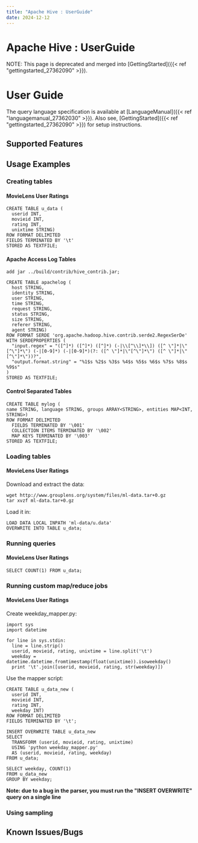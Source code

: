 ```yaml
---
title: "Apache Hive : UserGuide"
date: 2024-12-12
---
```


# Apache Hive : UserGuide

NOTE: This page is deprecated and merged into [GettingStarted]({{< ref "gettingstarted_27362090" >}}).

# User Guide

The query language specification is available at [LanguageManual]({{< ref "languagemanual_27362030" >}}). Also see, [GettingStarted]({{< ref "gettingstarted_27362090" >}}) for setup instructions.

## Supported Features

## Usage Examples

### Creating tables

#### MovieLens User Ratings

```
CREATE TABLE u_data (
  userid INT,
  movieid INT,
  rating INT,
  unixtime STRING)
ROW FORMAT DELIMITED
FIELDS TERMINATED BY '\t'
STORED AS TEXTFILE;

```

#### Apache Access Log Tables

```
add jar ../build/contrib/hive_contrib.jar;

CREATE TABLE apachelog (
  host STRING,
  identity STRING,
  user STRING,
  time STRING,
  request STRING,
  status STRING,
  size STRING,
  referer STRING,
  agent STRING)
ROW FORMAT SERDE 'org.apache.hadoop.hive.contrib.serde2.RegexSerDe'
WITH SERDEPROPERTIES (
  "input.regex" = "([^]*) ([^]*) ([^]*) (-|\\[^\\]*\\]) ([^ \"]*|\"[^\"]*\") (-|[0-9]*) (-|[0-9]*)(?: ([^ \"]*|\"[^\"]*\") ([^ \"]*|\"[^\"]*\"))?",
  "output.format.string" = "%1$s %2$s %3$s %4$s %5$s %6$s %7$s %8$s %9$s"
)
STORED AS TEXTFILE;

```

#### Control Separated Tables

```
CREATE TABLE mylog (
name STRING, language STRING, groups ARRAY<STRING>, entities MAP<INT, STRING>)
ROW FORMAT DELIMITED
  FIELDS TERMINATED BY '\001'
  COLLECTION ITEMS TERMINATED BY '\002'
  MAP KEYS TERMINATED BY '\003'
STORED AS TEXTFILE;

```

### Loading tables

#### MovieLens User Ratings

Download and extract the data:

```
wget http://www.grouplens.org/system/files/ml-data.tar+0.gz
tar xvzf ml-data.tar+0.gz

```

Load it in:

```
LOAD DATA LOCAL INPATH 'ml-data/u.data'
OVERWRITE INTO TABLE u_data;

```

### Running queries

#### MovieLens User Ratings

```
SELECT COUNT(1) FROM u_data;

```

### Running custom map/reduce jobs

#### MovieLens User Ratings

Create weekday_mapper.py:

```
import sys
import datetime

for line in sys.stdin:
  line = line.strip()
  userid, movieid, rating, unixtime = line.split('\t')
  weekday = datetime.datetime.fromtimestamp(float(unixtime)).isoweekday()
  print '\t'.join([userid, movieid, rating, str(weekday)])

```

Use the mapper script:

```
CREATE TABLE u_data_new (
  userid INT,
  movieid INT,
  rating INT,
  weekday INT)
ROW FORMAT DELIMITED
FIELDS TERMINATED BY '\t';

INSERT OVERWRITE TABLE u_data_new
SELECT
  TRANSFORM (userid, movieid, rating, unixtime)
  USING 'python weekday_mapper.py'
  AS (userid, movieid, rating, weekday)
FROM u_data;

SELECT weekday, COUNT(1)
FROM u_data_new
GROUP BY weekday;

```

**Note: due to a bug in the parser, you must run the "INSERT OVERWRITE" query on a single line**

### Using sampling

## Known Issues/Bugs

 

 

